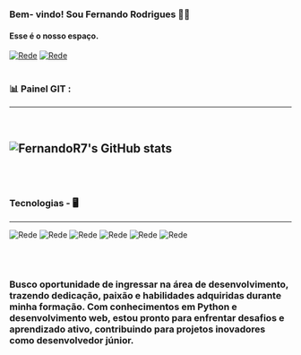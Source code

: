 ### Bem- vindo! Sou Fernando Rodrigues 🤙🏾
#### Esse é o nosso espaço.

[![Rede](https://img.shields.io/badge/LinkedIn-0077B5?style=for-the-badge&logo=linkedin&logoColor=white)](https://www.linkedin.com/in/fer-r-costa/)
[![Rede](https://img.shields.io/badge/Spotify-1ED760?&style=for-the-badge&logo=spotify&logoColor=white)](https://open.spotify.com/playlist/5zWqeWZI9QK7SR1i9oRSJ5)
</BR>
</BR>

 ### 📊  Painel GIT :
-----------------------------------------------------------------------------------------
</BR>

![FernandoR7's GitHub stats](https://github-readme-stats.vercel.app/api?username=FernandoR7&show_icons=true&theme=radical)
-----------------------------------------------------------------------------------------

</BR>
</BR>
 
### Tecnologias - 🖥️
-----------------------------------------------------------------------------------------

![Rede](https://img.shields.io/badge/HTML-239120?style=for-the-badge&logo=html5&logoColor=white)
![Rede](https://img.shields.io/badge/CSS-239120?&style=for-the-badge&logo=css3&logoColor=white)
![Rede](https://img.shields.io/badge/JavaScript-323330?style=for-the-badge&logo=javascript&logoColor=F7DF1E)
![Rede](https://img.shields.io/badge/Python-3776AB?style=for-the-badge&logo=python&logoColor=white)
![Rede](https://img.shields.io/badge/PostgreSQL-316192?style=for-the-badge&logo=postgresql&logoColor=white)
![Rede](https://img.shields.io/badge/MySQL-005C84?style=for-the-badge&logo=mysql&logoColor=white)

</BR>

</BR>

### Busco oportunidade de ingressar na área de desenvolvimento, trazendo dedicação, paixão e habilidades adquiridas durante minha formação. Com conhecimentos em Python e desenvolvimento web, estou pronto para enfrentar desafios e aprendizado ativo, contribuindo para projetos inovadores como desenvolvedor júnior.
